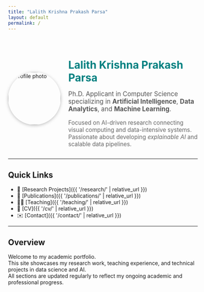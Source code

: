 ```yaml
---
title: "Lalith Krishna Prakash Parsa"
layout: default
permalink: /
---
```


<div style="display:flex; align-items:center; gap:20px; margin-top:2rem;">

  <img src="{{ '/assets/profile.jpg' | relative_url }}" alt="Profile photo"
       style="width:140px; height:140px; border-radius:50%; object-fit:cover; box-shadow:0 2px 8px rgba(0,0,0,0.25);">

  <div>
    <h1 style="margin-bottom:0.5rem; color:#008080;">Lalith Krishna Prakash Parsa</h1>
    <p style="font-size:1.05rem; color:#555;">
      Ph.D. Applicant in Computer Science specializing in
      <strong>Artificial Intelligence</strong>, <strong>Data Analytics</strong>,
      and <strong>Machine Learning</strong>.
    </p>
    <p style="font-size:0.95rem; color:#666;">
      Focused on AI-driven research connecting visual computing and data-intensive systems.
      Passionate about developing <em>explainable AI</em> and scalable data pipelines.
    </p>
  </div>

</div>

---

## Quick Links
- 🔬 [Research Projects]({{ '/research/' | relative_url }})
- 📘 [Publications]({{ '/publications/' | relative_url }})
- 🧑‍🏫 [Teaching]({{ '/teaching/' | relative_url }})
- 📄 [CV]({{ '/cv/' | relative_url }})
- ✉️ [Contact]({{ '/contact/' | relative_url }})

---

## Overview
Welcome to my academic portfolio.  
This site showcases my research work, teaching experience, and technical projects in data science and AI.  
All sections are updated regularly to reflect my ongoing academic and professional progress.
